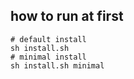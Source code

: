 ## how to run at first
```
# default install
sh install.sh
# minimal install
sh install.sh minimal
```

